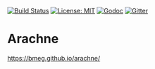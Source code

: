 [![Build Status](https://travis-ci.org/ohsu-comp-bio/funnel.svg?branch=master)](https://travis-ci.org/bmeg/arachne)
[![License: MIT](https://img.shields.io/badge/License-MIT-yellow.svg)](https://opensource.org/licenses/MIT)
[![Godoc](https://img.shields.io/badge/godoc-ref-blue.svg)](http://godoc.org/github.com/bmeg/arachne)
[![Gitter](https://badges.gitter.im/bmeg/arachne.svg)](https://gitter.im/bmeg/arachne)

# Arachne

https://bmeg.github.io/arachne/

